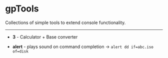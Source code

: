 # gpTools

Collections of simple tools to extend console functionality.

---
- **3** - Calculator + Base converter

- **alert** - plays sound on command completion &rarr;
`alert dd if=abc.iso of=disk`


